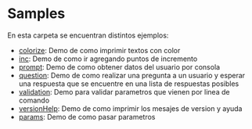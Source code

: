Samples
=======

En esta carpeta se encuentran distintos ejemplos:

* [colorize](https://github.com/mostofreddy/clip/blob/master/samples/colorize):
Demo de como imprimir textos con color
* [inc](https://github.com/mostofreddy/clip/blob/master/samples/inc):
Demo de como ir agregando puntos de incremento
* [prompt](https://github.com/mostofreddy/clip/blob/master/samples/prompt):
Demo de como obtener datos del usuario por consola
* [question](https://github.com/mostofreddy/clip/blob/master/samples/question):
Demo de como realizar una pregunta a un usuario y esperar una respuesta que se encuentre en una lista de respuestas posibles
* [validation](https://github.com/mostofreddy/clip/blob/master/samples/validation):
Demo para validar parametros que vienen por linea de comando
* [versionHelp](https://github.com/mostofreddy/clip/blob/master/samples/versionHelp):
Demo de como imprimir los mesajes de version y ayuda
* [params](https://github.com/mostofreddy/clip/blob/master/samples/params):
Demo de como pasar parametros
